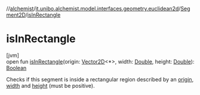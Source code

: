 //[alchemist](../../../index.md)/[it.unibo.alchemist.model.interfaces.geometry.euclidean2d](../index.md)/[Segment2D](index.md)/[isInRectangle](is-in-rectangle.md)

# isInRectangle

[jvm]\
open fun [isInRectangle](is-in-rectangle.md)(origin: [Vector2D](../../it.unibo.alchemist.model.interfaces.geometry/-vector2-d/index.md)<*>, width: [Double](https://kotlinlang.org/api/latest/jvm/stdlib/kotlin/-double/index.html), height: [Double](https://kotlinlang.org/api/latest/jvm/stdlib/kotlin/-double/index.html)): [Boolean](https://kotlinlang.org/api/latest/jvm/stdlib/kotlin/-boolean/index.html)

Checks if this segment is inside a rectangular region described by an [origin](is-in-rectangle.md), [width](is-in-rectangle.md) and [height](is-in-rectangle.md) (must be positive).
